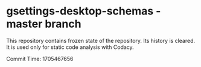 # gsettings-desktop-schemas - master branch

This repository contains frozen state of the repository.
Its history is cleared. It is used only for static code
analysis with Codacy.

Commit Time: 1705467656